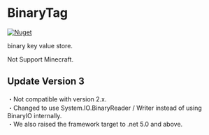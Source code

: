 # BinaryTag
[![Nuget](https://img.shields.io/nuget/v/BinaryTag.svg)](https://www.nuget.org/packages/BinaryTag/)

binary key value store.

Not Support Minecraft.

## Update Version 3

・Not compatible with version 2.x.  
・Changed to use System.IO.BinaryReader / Writer instead of using BinaryIO internally.  
・We also raised the framework target to .net 5.0 and above.  
